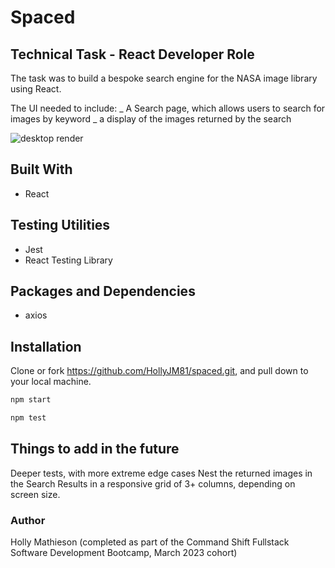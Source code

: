 # Spaced

## Technical Task - React Developer Role

The task was to build a bespoke search engine for the NASA image library using
React.

The UI needed to include: _ A Search page, which allows users to search for
images by keyword _ a display of the images returned by the search

![desktop render](https://github.com/HollyJM81/spaced/screenshot.png?raw=true)

## Built With

- React

## Testing Utilities

- Jest
- React Testing Library

## Packages and Dependencies

- axios

## Installation

Clone or fork https://github.com/HollyJM81/spaced.git, and pull down to your
local machine.

```bash
npm start
```

```bash
npm test
```

## Things to add in the future

Deeper tests, with more extreme edge cases Nest the returned images in the
Search Results in a responsive grid of 3+ columns, depending on screen size.

### Author

Holly Mathieson (completed as part of the Command Shift Fullstack Software
Development Bootcamp, March 2023 cohort)
